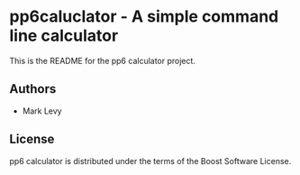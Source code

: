 pp6caluclator - A simple command line calculator
================================================
This is the README for the pp6 calculator project.

Authors
-------
- Mark Levy

License
-------
pp6 calculator is distributed under the terms of the Boost Software License. 
